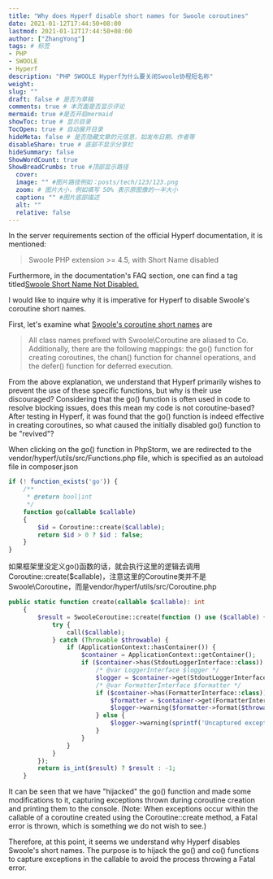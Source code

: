 ```yaml
---
title: "Why does Hyperf disable short names for Swoole coroutines"
date: 2021-01-12T17:44:50+08:00
lastmod: 2021-01-12T17:44:50+08:00
author: ["ZhangYong"]
tags: # 标签
- PHP
- SWOOLE
- Hyperf
description: "PHP SWOOLE Hyperf为什么要关闭Swoole协程短名称"
weight:
slug: ""
draft: false # 是否为草稿
comments: true # 本页面是否显示评论
mermaid: true #是否开启mermaid
showToc: true # 显示目录
TocOpen: true # 自动展开目录
hideMeta: false # 是否隐藏文章的元信息，如发布日期、作者等
disableShare: true # 底部不显示分享栏
hideSummary: false
ShowWordCount: true
ShowBreadCrumbs: true #顶部显示路径
  cover:
  image: "" #图片路径例如：posts/tech/123/123.png
  zoom: # 图片大小，例如填写 50% 表示原图像的一半大小
  caption: "" #图片底部描述
  alt: ""
  relative: false
---
```


In the server requirements section of the official Hyperf documentation, it is mentioned:
>Swoole PHP extension >= 4.5, with Short Name disabled

Furthermore, in the documentation's FAQ section, one can find a tag titled[Swoole Short Name Not Disabled.](https://hyperf.wiki/2.0/#/zh-cn/quick-start/questions?id=swoole-%e7%9f%ad%e5%90%8d%e6%9c%aa%e5%85%b3%e9%97%ad)

I would like to inquire why it is imperative for Hyperf to disable Swoole's coroutine short names.

First, let's examine what [Swoole's coroutine short names](https://wiki.swoole.com/#/other/alias?id=%e5%8d%8f%e7%a8%8b%e7%9f%ad%e5%90%8d%e7%a7%b0) are
> All class names prefixed with Swoole\Coroutine are aliased to Co. Additionally, there are the following mappings: the go() function for creating coroutines, the chan() function for channel operations, and the defer() function for deferred execution.

From the above explanation, we understand that Hyperf primarily wishes to prevent the use of these specific functions, but why is their use discouraged? Considering that the go() function is often used in code to resolve blocking issues, does this mean my code is not coroutine-based? After testing in Hyperf, it was found that the go() function is indeed effective in creating coroutines, so what caused the initially disabled go() function to be "revived"?

When clicking on the go() function in PhpStorm, we are redirected to the vendor/hyperf/utils/src/Functions.php file, which is specified as an autoload file in composer.json

```php
if (! function_exists('go')) {
    /**
     * @return bool|int
     */
    function go(callable $callable)
    {
        $id = Coroutine::create($callable);
        return $id > 0 ? $id : false;
    }
}
```
如果框架里没定义go()函数的话，就会执行这里的逻辑去调用Coroutine::create($callable)，注意这里的Coroutine类并不是Swoole\Coroutine，而是vendor/hyperf/utils/src/Coroutine.php

```php
public static function create(callable $callable): int
    {
        $result = SwooleCoroutine::create(function () use ($callable) {
            try {
                call($callable);
            } catch (Throwable $throwable) {
                if (ApplicationContext::hasContainer()) {
                    $container = ApplicationContext::getContainer();
                    if ($container->has(StdoutLoggerInterface::class)) {
                        /* @var LoggerInterface $logger */
                        $logger = $container->get(StdoutLoggerInterface::class);
                        /* @var FormatterInterface $formatter */
                        if ($container->has(FormatterInterface::class)) {
                            $formatter = $container->get(FormatterInterface::class);
                            $logger->warning($formatter->format($throwable));
                        } else {
                            $logger->warning(sprintf('Uncaptured exception[%s] detected in %s::%d.', get_class($throwable), $throwable->getFile(), $throwable->getLine()));
                        }
                    }
                }
            }
        });
        return is_int($result) ? $result : -1;
    }
```
It can be seen that we have "hijacked" the go() function and made some modifications to it, capturing exceptions thrown during coroutine creation and printing them to the console. (Note: When exceptions occur within the callable of a coroutine created using the Coroutine::create method, a Fatal error is thrown, which is something we do not wish to see.)

Therefore, at this point, it seems we understand why Hyperf disables Swoole's short names. The purpose is to hijack the go() and co() functions to capture exceptions in the callable to avoid the process throwing a Fatal error.